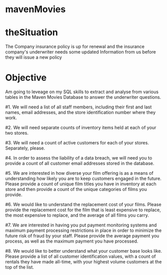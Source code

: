 # mavenMovies

# theSituation
The Company insurance  policy is up for renewal and the insurance company's 
underwriter needs some updated Information from us before they will issue a new policy  

# Objective
Am going to leveage on my SQL skills to extract and analyse from various tables in the Maven Movies Database to answer the underwriter questions.



#1.	
  We will need a list of all staff members, including their first and last names, 
email addresses, and the store identification number where they work. 


#2.	
  We will need separate counts of inventory items held at each of your two stores. 


#3.	
  We will need a count of active customers for each of your stores. Separately, please. 


#4.	
  In order to assess the liability of a data breach, we will need you to provide a count 
of all customer email addresses stored in the database. 


#5.	
  We are interested in how diverse your film offering is as a means of understanding how likely 
you are to keep customers engaged in the future. Please provide a count of unique film titles 
you have in inventory at each store and then provide a count of the unique categories of films you provide. 


#6.	
  We would like to understand the replacement cost of your films. 
Please provide the replacement cost for the film that is least expensive to replace, 
the most expensive to replace, and the average of all films you carry.


#7.	
  We are interested in having you put payment monitoring systems and maximum payment 
processing restrictions in place in order to minimize the future risk of fraud by your staff. 
Please provide the average payment you process, as well as the maximum payment you have processed.


#8.	
  We would like to better understand what your customer base looks like. 
Please provide a list of all customer identification values, with a count of rentals 
they have made all-time, with your highest volume customers at the top of the list.

